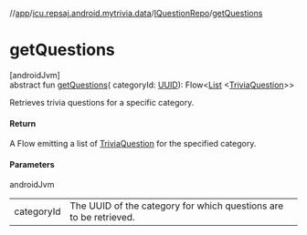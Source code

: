 //[app](../../../index.md)/[icu.repsaj.android.mytrivia.data](../index.md)/[IQuestionRepo](index.md)/[getQuestions](get-questions.md)

# getQuestions

[androidJvm]\
abstract fun [getQuestions](get-questions.md)(
categoryId: [UUID](https://developer.android.com/reference/kotlin/java/util/UUID.html)):
Flow&lt;[List](https://kotlinlang.org/api/latest/jvm/stdlib/kotlin.collections/-list/index.html)
&lt;[TriviaQuestion](../../icu.repsaj.android.mytrivia.model/-trivia-question/index.md)&gt;&gt;

Retrieves trivia questions for a specific category.

#### Return

A Flow emitting a list
of [TriviaQuestion](../../icu.repsaj.android.mytrivia.model/-trivia-question/index.md) for the
specified category.

#### Parameters

androidJvm

|            |                                                                   |
|------------|-------------------------------------------------------------------|
| categoryId | The UUID of the category for which questions are to be retrieved. |
